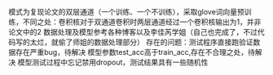 模式为复现论文的双层通道（一个训练、一个不训练），采取glove词向量预训练，不同之处：卷积核对于双通道卷积时两层通道经过一个卷积核输出为1，并非论文中的2
数据处理及模型参考各种博客以及李佳芮学姐（自己也完成了，不过代码写的太烂，就偷了师姐的数据处理部分）
存在的问题：测试程序直接跑验证数据存在严重bug，待解决
模型参数test_acc高于train_acc,存在不合理之处，待解决
模型测试过程中忘记禁用dropout，测试结果具有一些随机性